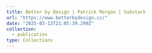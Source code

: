 ```yaml
---
title: Better by Design | Patrick Morgan | Substack
url: "https://www.betterbydesign.cc/"
date: "2025-03-13T21:05:39.299Z"
collection:
  - publication
type: Collections
---
```

